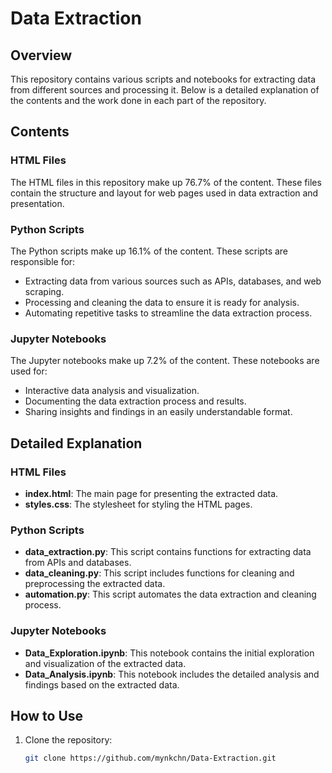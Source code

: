 # Data Extraction

## Overview
This repository contains various scripts and notebooks for extracting data from different sources and processing it. Below is a detailed explanation of the contents and the work done in each part of the repository.

## Contents

### HTML Files
The HTML files in this repository make up 76.7% of the content. These files contain the structure and layout for web pages used in data extraction and presentation.

### Python Scripts
The Python scripts make up 16.1% of the content. These scripts are responsible for:
- Extracting data from various sources such as APIs, databases, and web scraping.
- Processing and cleaning the data to ensure it is ready for analysis.
- Automating repetitive tasks to streamline the data extraction process.

### Jupyter Notebooks
The Jupyter notebooks make up 7.2% of the content. These notebooks are used for:
- Interactive data analysis and visualization.
- Documenting the data extraction process and results.
- Sharing insights and findings in an easily understandable format.

## Detailed Explanation

### HTML Files
- **index.html**: The main page for presenting the extracted data.
- **styles.css**: The stylesheet for styling the HTML pages.

### Python Scripts
- **data_extraction.py**: This script contains functions for extracting data from APIs and databases.
- **data_cleaning.py**: This script includes functions for cleaning and preprocessing the extracted data.
- **automation.py**: This script automates the data extraction and cleaning process.

### Jupyter Notebooks
- **Data_Exploration.ipynb**: This notebook contains the initial exploration and visualization of the extracted data.
- **Data_Analysis.ipynb**: This notebook includes the detailed analysis and findings based on the extracted data.

## How to Use
1. Clone the repository:
   ```bash
   git clone https://github.com/mynkchn/Data-Extraction.git
